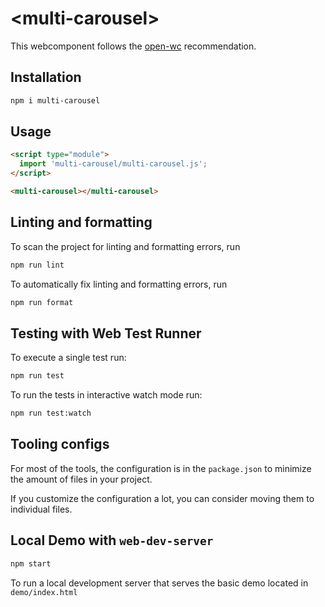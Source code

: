# \<multi-carousel>

This webcomponent follows the [open-wc](https://github.com/open-wc/open-wc) recommendation.

## Installation

```bash
npm i multi-carousel
```

## Usage

```html
<script type="module">
  import 'multi-carousel/multi-carousel.js';
</script>

<multi-carousel></multi-carousel>
```

## Linting and formatting

To scan the project for linting and formatting errors, run

```bash
npm run lint
```

To automatically fix linting and formatting errors, run

```bash
npm run format
```

## Testing with Web Test Runner

To execute a single test run:

```bash
npm run test
```

To run the tests in interactive watch mode run:

```bash
npm run test:watch
```


## Tooling configs

For most of the tools, the configuration is in the `package.json` to minimize the amount of files in your project.

If you customize the configuration a lot, you can consider moving them to individual files.

## Local Demo with `web-dev-server`

```bash
npm start
```

To run a local development server that serves the basic demo located in `demo/index.html`
